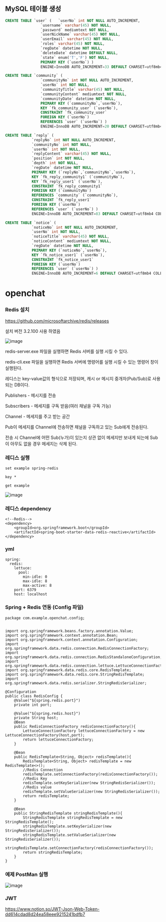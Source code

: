 ## MySQL 테이블 생성
```sql
CREATE TABLE `user` (   `userNo` int NOT NULL AUTO_INCREMENT,   
				`username` varchar(45) NOT NULL,   
				`password` mediumtext NOT NULL,   
				`userNickName` varchar(45) NOT NULL,   
				`userEmail` varchar(45) NOT NULL,   
				`roles` varchar(45) NOT NULL,   
				`regDate` datetime NOT NULL,   
				`deleteDate` datetime DEFAULT NULL,   
				`state` enum('T','F') NOT NULL,   
				PRIMARY KEY (`userNo`) ) 
				ENGINE=InnoDB AUTO_INCREMENT=33 DEFAULT CHARSET=utf8mb4 COLLATE=utf8mb4_0900_ai_ci

CREATE TABLE `community` (   
				`communityNo` int NOT NULL AUTO_INCREMENT,   
				`userNo` int NOT NULL,   
				`communityTitle` varchar(45) NOT NULL,   
				`communityContent` mediumtext NOT NULL,   
				`communityDate` datetime NOT NULL,   
				PRIMARY KEY (`communityNo`,`userNo`),   
				KEY `fk_community_user` (`userNo`),   
				CONSTRAINT `fk_community_user` 
				FOREIGN KEY (`userNo`) 
				REFERENCES `user` (`userNo`) ) 
				ENGINE=InnoDB AUTO_INCREMENT=20 DEFAULT CHARSET=utf8mb4 COLLATE=utf8mb4_0900_ai_ci

CREATE TABLE `reply` (   
			`replyNo` int NOT NULL AUTO_INCREMENT,   
			`communityNo` int NOT NULL,   
			`userNo` int NOT NULL,   
			`replyContent` varchar(45) NOT NULL,   
			`position` int NOT NULL,   
			`depth` int NOT NULL,   
			`regDate` datetime NOT NULL,   
			PRIMARY KEY (`replyNo`,`communityNo`,`userNo`),   
			KEY `fk_reply_community1` (`communityNo`),   
			KEY `fk_reply_user1` (`userNo`),   
			CONSTRAINT `fk_reply_community1` 
			FOREIGN KEY (`communityNo`) 
			REFERENCES `community` (`communityNo`),   
			CONSTRAINT `fk_reply_user1` 
			FOREIGN KEY (`userNo`) 
			REFERENCES `user` (`userNo`) ) 
			ENGINE=InnoDB AUTO_INCREMENT=83 DEFAULT CHARSET=utf8mb4 COLLATE=utf8mb4_0900_ai_ci

CREATE TABLE `notice` (   
			`noticeNo` int NOT NULL AUTO_INCREMENT,   
			`userNo` int NOT NULL,   
			`noticeTitle` varchar(45) NOT NULL,   
			`noticeContent` mediumtext NOT NULL,   
			`regDate` datetime NOT NULL,   
			PRIMARY KEY (`noticeNo`,`userNo`),   
			KEY `fk_notice_user1` (`userNo`),   
			CONSTRAINT `fk_notice_user1` 
			FOREIGN KEY (`userNo`) 
			REFERENCES `user` (`userNo`) ) 
			ENGINE=InnoDB AUTO_INCREMENT=6 DEFAULT CHARSET=utf8mb4 COLLATE=utf8mb4_0900_ai_ci
```



# openchat
### Redis 설치
https://github.com/microsoftarchive/redis/releases

설치 버전  3.2.100 사용 하였음

![image](https://user-images.githubusercontent.com/74044234/155298804-692fd2e8-e4f6-4a25-a059-0b818ada5a84.png)

redis-server.exe 파일을 실행하면 Redis 서버를 실행 시킬 수 있다.

redis-cli.exe 파일을 실행하면 Redis 서버에 명령어를 실행 시킬 수 있는 명령어 창이 실행된다.

레디스는 key-value값의 형식으로 저장되며, 캐시 or 메시지 중개자(Pub/Sub)로 사용되는 DB이다.

Publishers - 메시지를 전송

Subscribers - 메세지를 구독 받음(여러 채널을 구독 가능)

Channel - 메세지를 주고 받는 공간

Pub이 메세지를 Channel에 전송하면 채널을 구독하고 있는 Sub에게 전송된다.

전송 시 Channel에 어떤 Sub(누가)이 있는지 상관 없이 메세지만 보내게 되는에 Sub이 아무도 없을 경우 메세지는 삭제 된다.

### 레디스 실행

```
set example spring-redis

key *

get example
```
![image](https://user-images.githubusercontent.com/74044234/155299914-046bbc3f-dfa6-4517-a344-41e7a64b6dcd.png)

### 레디스 dependency
```
<!--Redis-->
<dependency>
	<groupId>org.springframework.boot</groupId>
	<artifactId>spring-boot-starter-data-redis-reactive</artifactId>
</dependency>
```

### yml
```
spring:
  redis:
    lettuce:
      pool:
        min-idle: 0
        max-idle: 8
        max-active: 8
    port: 6379
    host: localhost
```

### Spring + Redis 연동 (Config 파일)
```
package com.example.openchat.config;


import org.springframework.beans.factory.annotation.Value;
import org.springframework.context.annotation.Bean;
import org.springframework.context.annotation.Configuration;
import org.springframework.data.redis.connection.RedisConnectionFactory;
import org.springframework.data.redis.connection.RedisStandaloneConfiguration;
import org.springframework.data.redis.connection.lettuce.LettuceConnectionFactory;
import org.springframework.data.redis.core.RedisTemplate;
import org.springframework.data.redis.core.StringRedisTemplate;
import org.springframework.data.redis.serializer.StringRedisSerializer;

@Configuration
public class RedisConfig {
    @Value("${spring.redis.port}")
    private int port;

    @Value("${spring.redis.host}")
    private String host;
    @Bean
    public RedisConnectionFactory redisConnectionFactory(){
        LettuceConnectionFactory lettuceConnectionFactory = new LettuceConnectionFactory(host,port);
        return lettuceConnectionFactory;
    }

    @Bean
    public RedisTemplate<String, Object> redisTemplate(){
        RedisTemplate<String, Object> redisTemplate = new RedisTemplate<>();
        //Redis Connection
        redisTemplate.setConnectionFactory(redisConnectionFactory());
        //Redis Key
        redisTemplate.setKeySerializer(new StringRedisSerializer());
        //Redis value
        redisTemplate.setValueSerializer(new StringRedisSerializer());
        return redisTemplate;
    }

    @Bean
    public StringRedisTemplate stringRedisTemplate(){
        StringRedisTemplate stringRedisTemplate = new StringRedisTemplate();
        stringRedisTemplate.setKeySerializer(new StringRedisSerializer());
        stringRedisTemplate.setValueSerializer(new StringRedisSerializer());
        stringRedisTemplate.setConnectionFactory(redisConnectionFactory());
        return stringRedisTemplate;
    }
}

```


### 예제 PostMan 실행
![image](https://user-images.githubusercontent.com/74044234/155322119-2e735c88-7435-41da-865b-2e18c998393d.png)


### JWT 
https://www.notion.so/JWT-Json-Web-Token-dd614cdad8d24ea58eee9215241bdfb7

